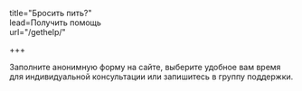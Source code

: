 title="Бросить пить?"  
lead=Получить помощь  
url="/gethelp/"  

+++

Заполните анонимную форму на сайте, выберите удобное вам время для индивидуальной консультации или запишитесь в группу поддержки.
